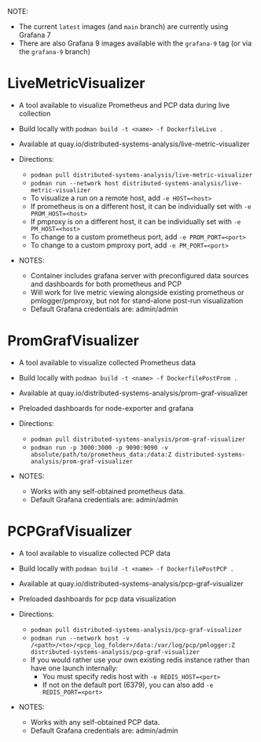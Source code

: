NOTE:
- The current `latest` images (and `main` branch) are currently using Grafana 7
- There are also Grafana 9 images available with the `grafana-9` tag (or via the `grafana-9` branch)

# LiveMetricVisualizer
- A tool available to visualize Prometheus and PCP data during live collection

- Build locally with `podman build -t <name> -f DockerfileLive .`
- Available at quay.io/distributed-systems-analysis/live-metric-visualizer

- Directions:
  -   `podman pull distributed-systems-analysis/live-metric-visualizer`
  -   `podman run --network host distributed-systems-analysis/live-metric-visualizer`
  -   To visualize a run on a remote host, add `-e HOST=<host>`
    - If prometheus is on a different host, it can be individually set with `-e PROM_HOST=<host>`
    - If pmproxy is on a different host, it can be individually set with `-e PM_HOST=<host>`
  -   To change to a custom prometheus port, add `-e PROM_PORT=<port>`
  -   To change to a custom pmproxy port, add `-e PM_PORT=<port>`

- NOTES:
  - Container includes grafana server with preconfigured data sources and dashboards for both prometheus and PCP
  - Will work for live metric viewing alongside existing prometheus or pmlogger/pmproxy, but not for stand-alone post-run visualization
  - Default Grafana credentials are: admin/admin


# PromGrafVisualizer
- A tool available to visualize collected Prometheus data

- Build locally with `podman build -t <name> -f DockerfilePostProm .`
- Available at quay.io/distributed-systems-analysis/prom-graf-visualizer
- Preloaded dashboards for node-exporter and grafana

- Directions:
  -   `podman pull distributed-systems-analysis/prom-graf-visualizer`
  -   `podman run -p 3000:3000 -p 9090:9090 -v absolute/path/to/prometheus_data:/data:Z distributed-systems-analysis/prom-graf-visualizer`

- NOTES: 
  - Works with any self-obtained prometheus data.
  - Default Grafana credentials are: admin/admin

# PCPGrafVisualizer
- A tool available to visualize collected PCP data

- Build locally with `podman build -t <name> -f DockerfilePostPCP .`
- Available at quay.io/distributed-systems-analysis/pcp-graf-visualizer
- Preloaded dashboards for pcp data visualization

- Directions:
  -   `podman pull distributed-systems-analysis/pcp-graf-visualizer`
  -   `podman run --network host -v /<path>/<to>/<pcp_log_folder>/data:/var/log/pcp/pmlogger:Z distributed-systems-analysis/pcp-graf-visualizer`
  - If you would rather use your own existing redis instance rather than have one launch internally:
    - You must specify redis host with `-e REDIS_HOST=<port>`
    - If not on the default port (6379), you can also add `-e REDIS_PORT=<port>`

- NOTES:
  - Works with any self-obtained PCP data.
  - Default Grafana credentials are: admin/admin
